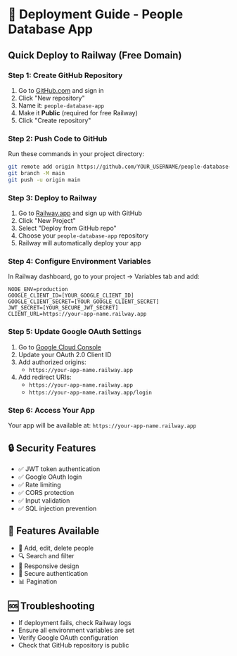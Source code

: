 # 🚀 Deployment Guide - People Database App

## Quick Deploy to Railway (Free Domain)

### Step 1: Create GitHub Repository
1. Go to [GitHub.com](https://github.com) and sign in
2. Click "New repository"
3. Name it: `people-database-app`
4. Make it **Public** (required for free Railway)
5. Click "Create repository"

### Step 2: Push Code to GitHub
Run these commands in your project directory:
```bash
git remote add origin https://github.com/YOUR_USERNAME/people-database-app.git
git branch -M main
git push -u origin main
```

### Step 3: Deploy to Railway
1. Go to [Railway.app](https://railway.app) and sign up with GitHub
2. Click "New Project"
3. Select "Deploy from GitHub repo"
4. Choose your `people-database-app` repository
5. Railway will automatically deploy your app

### Step 4: Configure Environment Variables
In Railway dashboard, go to your project → Variables tab and add:

```
NODE_ENV=production
GOOGLE_CLIENT_ID=[YOUR_GOOGLE_CLIENT_ID]
GOOGLE_CLIENT_SECRET=[YOUR_GOOGLE_CLIENT_SECRET]
JWT_SECRET=[YOUR_SECURE_JWT_SECRET]
CLIENT_URL=https://your-app-name.railway.app
```

### Step 5: Update Google OAuth Settings
1. Go to [Google Cloud Console](https://console.cloud.google.com)
2. Update your OAuth 2.0 Client ID
3. Add authorized origins:
   - `https://your-app-name.railway.app`
4. Add redirect URIs:
   - `https://your-app-name.railway.app`
   - `https://your-app-name.railway.app/login`

### Step 6: Access Your App
Your app will be available at: `https://your-app-name.railway.app`

## 🔒 Security Features
- ✅ JWT token authentication
- ✅ Google OAuth login
- ✅ Rate limiting
- ✅ CORS protection
- ✅ Input validation
- ✅ SQL injection prevention

## 📱 Features Available
- 👥 Add, edit, delete people
- 🔍 Search and filter
- 📱 Responsive design
- 🔐 Secure authentication
- 📊 Pagination

## 🆘 Troubleshooting
- If deployment fails, check Railway logs
- Ensure all environment variables are set
- Verify Google OAuth configuration
- Check that GitHub repository is public
